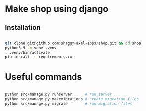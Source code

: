# Make shop using django

## Installation
```bash

git clone git@github.com:shaggy-axel-apps/shop.git && cd shop
python3.9 -m venv .venv
. .venv/bin/activate
pip install -r requirements.txt

```

# Useful commands
```bash

python src/manage.py runserver      # run server
python src/manage.py makemigrations # create migration files
python src/manage.py migrate        # run migration files

```

